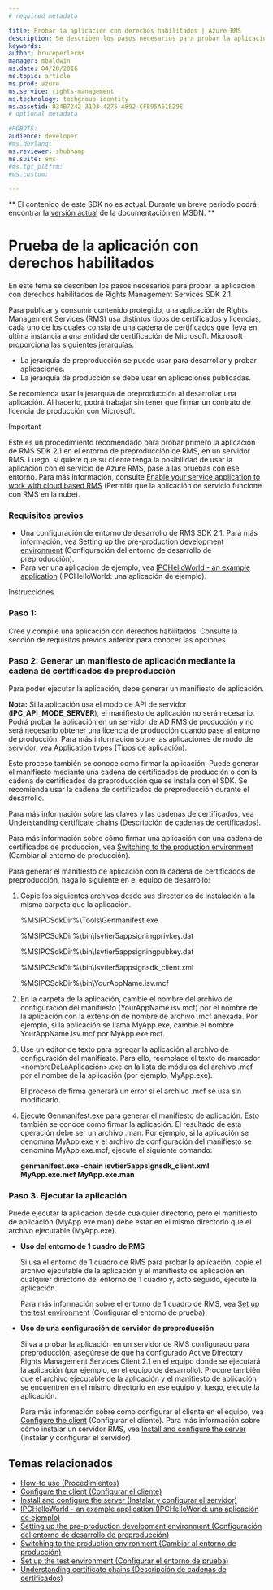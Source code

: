```yaml
---
# required metadata

title: Probar la aplicación con derechos habilitados | Azure RMS
description: Se describen los pasos necesarios para probar la aplicación con derechos habilitados de RMS SDK 2.1.
keywords:
author: bruceperlerms
manager: mbaldwin
ms.date: 04/28/2016
ms.topic: article
ms.prod: azure
ms.service: rights-management
ms.technology: techgroup-identity
ms.assetid: 834B7242-31D3-4275-A892-CFE95A61E29E
# optional metadata

#ROBOTS:
audience: developer
#ms.devlang:
ms.reviewer: shubhamp
ms.suite: ems
#ms.tgt_pltfrm:
#ms.custom:

---
```

** El contenido de este SDK no es actual. Durante un breve periodo podrá encontrar la [versión actual](https://msdn.microsoft.com/library/windows/desktop/hh535290(v=vs.85).aspx) de la documentación en MSDN. **
# Prueba de la aplicación con derechos habilitados

En este tema se describen los pasos necesarios para probar la aplicación con derechos habilitados de Rights Management Services SDK 2.1.

Para publicar y consumir contenido protegido, una aplicación de Rights Management Services (RMS) usa distintos tipos de certificados y licencias, cada uno de los cuales consta de una cadena de certificados que lleva en última instancia a una entidad de certificación de Microsoft. Microsoft proporciona las siguientes jerarquías:

-   La jerarquía de preproducción se puede usar para desarrollar y probar aplicaciones.
-   La jerarquía de producción se debe usar en aplicaciones publicadas.

Se recomienda usar la jerarquía de preproducción al desarrollar una aplicación. Al hacerlo, podrá trabajar sin tener que firmar un contrato de licencia de producción con Microsoft.

> [!IMPORTANT]
> Este es un procedimiento recomendado para probar primero la aplicación de RMS SDK 2.1 en el entorno de preproducción de RMS, en un servidor RMS. Luego, si quiere que su cliente tenga la posibilidad de usar la aplicación con el servicio de Azure RMS, pase a las pruebas con ese entorno. Para más información, consulte [Enable your service application to work with cloud based RMS](how-to-use-file-api-with-aadrm-cloud.md) (Permitir que la aplicación de servicio funcione con RMS en la nube).

 

### Requisitos previos

-   Una configuración de entorno de desarrollo de RMS SDK 2.1. Para más información, vea [Setting up the pre-production development environment](how-to-set-up-the-pre-production-development-environment.md) (Configuración del entorno de desarrollo de preproducción).
-   Para ver una aplicación de ejemplo, vea [IPCHelloWorld - an example application](how-to-build-your-first-application.md) (IPCHelloWorld: una aplicación de ejemplo).

Instrucciones

### Paso 1:

Cree y compile una aplicación con derechos habilitados. Consulte la sección de requisitos previos anterior para conocer las opciones.

### Paso 2: Generar un manifiesto de aplicación mediante la cadena de certificados de preproducción

Para poder ejecutar la aplicación, debe generar un manifiesto de aplicación.

**Nota:** Si la aplicación usa el modo de API de servidor (**IPC\_API\_MODE\_SERVER**), el manifiesto de aplicación no será necesario. Podrá probar la aplicación en un servidor de AD RMS de producción y no será necesario obtener una licencia de producción cuando pase al entorno de producción. Para más información sobre las aplicaciones de modo de servidor, vea [Application types](application-types.md) (Tipos de aplicación).

 

Este proceso también se conoce como firmar la aplicación. Puede generar el manifiesto mediante una cadena de certificados de producción o con la cadena de certificados de preproducción que se instala con el SDK. Se recomienda usar la cadena de certificados de preproducción durante el desarrollo.

Para más información sobre las claves y las cadenas de certificados, vea [Understanding certificate chains](understanding-certificate-chains.md) (Descripción de cadenas de certificados).

Para más información sobre cómo firmar una aplicación con una cadena de certificados de producción, vea [Switching to the production environment](switching-to-the-production-environment.md) (Cambiar al entorno de producción).

Para generar el manifiesto de aplicación con la cadena de certificados de preproducción, haga lo siguiente en el equipo de desarrollo:

1.  Copie los siguientes archivos desde sus directorios de instalación a la misma carpeta que la aplicación.

    %MSIPCSdkDir%\\Tools\\Genmanifest.exe

    %MSIPCSdkDir%\\bin\\Isvtier5appsigningprivkey.dat

    %MSIPCSdkDir%\\bin\\Isvtier5appsigningpubkey.dat

    %MSIPCSdkDir%\\bin\\Isvtier5appsignsdk\_client.xml

    %MSIPCSdkDir%\\bin\\YourAppName.isv.mcf

2.  En la carpeta de la aplicación, cambie el nombre del archivo de configuración del manifiesto (YourAppName.isv.mcf) por el nombre de la aplicación con la extensión de nombre de archivo .mcf anexada. Por ejemplo, si la aplicación se llama MyApp.exe, cambie el nombre YourAppName.isv.mcf por MyApp.exe.mcf.

3.  Use un editor de texto para agregar la aplicación al archivo de configuración del manifiesto. Para ello, reemplace el texto de marcador &lt;nombreDeLaAplicación&gt;.exe en la lista de módulos del archivo .mcf por el nombre de la aplicación (por ejemplo, MyApp.exe).

    El proceso de firma generará un error si el archivo .mcf se usa sin modificarlo.

4.  Ejecute Genmanifest.exe para generar el manifiesto de aplicación. Esto también se conoce como firmar la aplicación. El resultado de esta operación debe ser un archivo .man. Por ejemplo, si la aplicación se denomina MyApp.exe y el archivo de configuración del manifiesto se denomina MyApp.exe.mcf, ejecute el siguiente comando:

    **genmanifest.exe -chain isvtier5appsignsdk\_client.xml MyApp.exe.mcf MyApp.exe.man**

### Paso 3: Ejecutar la aplicación

Puede ejecutar la aplicación desde cualquier directorio, pero el manifiesto de aplicación (MyApp.exe.man) debe estar en el mismo directorio que el archivo ejecutable (MyApp.exe).

-   **Uso del entorno de 1 cuadro de RMS**

    Si usa el entorno de 1 cuadro de RMS para probar la aplicación, copie el archivo ejecutable de la aplicación y el manifiesto de aplicación en cualquier directorio del entorno de 1 cuadro y, acto seguido, ejecute la aplicación.

    Para más información sobre el entorno de 1 cuadro de RMS, vea [Set up the test environment](how-to-set-up-your-test-environment.md) (Configurar el entorno de prueba).

-   **Uso de una configuración de servidor de preproducción**

    Si va a probar la aplicación en un servidor de RMS configurado para preproducción, asegúrese de que ha configurado Active Directory Rights Management Services Client 2.1 en el equipo donde se ejecutará la aplicación (por ejemplo, en el equipo de desarrollo). Procure también que el archivo ejecutable de la aplicación y el manifiesto de aplicación se encuentren en el mismo directorio en ese equipo y, luego, ejecute la aplicación.

    Para más información sobre cómo configurar el cliente en el equipo, vea [Configure the client](how-to-configure-the-ad-rms-client-2-0.md) (Configurar el cliente). Para más información sobre cómo instalar un servidor RMS, vea [Install and configure the server](how-to-install-and-configure-an-rms-server.md) (Instalar y configurar el servidor).

## Temas relacionados

* [How-to use (Procedimientos)](how-to-use-msipc.md)
* [Configure the client (Configurar el cliente)](how-to-configure-the-ad-rms-client-2-0.md)
* [Install and configure the server (Instalar y configurar el servidor)](how-to-install-and-configure-an-rms-server.md)
* [IPCHelloWorld - an example application (IPCHelloWorld: una aplicación de ejemplo)](how-to-build-your-first-application.md)
* [Setting up the pre-production development environment (Configuración del entorno de desarrollo de preproducción)](how-to-set-up-the-pre-production-development-environment.md)
* [Switching to the production environment (Cambiar al entorno de producción)](switching-to-the-production-environment.md)
* [Set up the test environment (Configurar el entorno de prueba)](how-to-set-up-your-test-environment.md)
* [Understanding certificate chains (Descripción de cadenas de certificados)](understanding-certificate-chains.md)
 

 





<!--HONumber=Jun16_HO1-->


